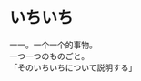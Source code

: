 # いちいち

<div class="vocab-term">
<div class="vocab-term-title">一一。一个一个的事物。</div>
<div class="vocab-term-content">
一つ一つのものごと。
<br>
「そのいちいちについて説明する」
</div>
</div>